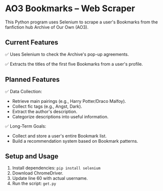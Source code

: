 # AO3 Bookmarks – Web Scraper
This Python program uses Selenium to scrape a user's Bookmarks from the fanfiction hub Archive of Our Own (AO3).


## Current Features
✅ Uses Selenium to check the Archive's pop-up agreements.

✅ Extracts the titles of the first five Bookmarks from a user's profile.

## Planned Features
✅ Data Collection:
- Retrieve main pairings (e.g., Harry Potter/Draco Malfoy).
- Collect fic tags (e.g., Angst, Dark).
- Extract the author's description.
- Categorize descriptions into useful information.


✅ Long-Term Goals:
- Collect and store a user's entire Bookmark list.
- Build a recommendation system based on Bookmark patterns.

## Setup and Usage
1. Install dependencies:
`pip install selenium`
2. Download ChromeDriver.
3. Update line 60 with actual username.
4. Run the script:
`get.py`
